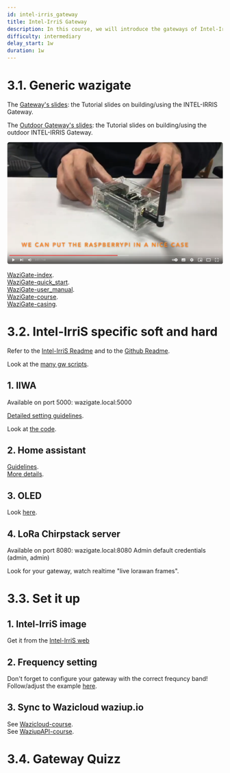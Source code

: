 ```yaml
---
id: intel-irris_gateway
title: Intel-IrriS Gateway
description: In this course, we will introduce the gateways of Intel-IrriS and how to set them up and use them.
difficulty: intermediary
delay_start: 1w
duration: 1w
---
```


3.1. Generic wazigate
==


The [Gateway's slides](https://github.com/CongducPham/PRIMA-Intel-IrriS/blob/main/Tutorials/Intel-Irris-edge-gateway.pdf): the Tutorial slides on building/using the INTEL-IRRIS Gateway.

The [Outdoor Gateway's slides](https://github.com/CongducPham/PRIMA-Intel-IrriS/blob/main/Tutorials/Intel-Irris-gateway-outdoor.pdf): the Tutorial slides on building/using the outdoor INTEL-IRRIS Gateway.


[![Video Build Device](img/gateway_intelirris_video.png)](https://www.youtube.com/watch?v=j-1Nk0tv0xM "Video Build Gateway Howto")


[WaziGate-index](https://github.com/Waziup/learning-center-content/blob/main/content/en/resources/Gateways/WaziGate/index.md).\
[WaziGate-quick_start](https://github.com/Waziup/learning-center-content/blob/main/content/en/resources/WaziGate/quick_start.md).\
[WaziGate-user_manual](https://github.com/Waziup/learning-center-content/blob/main/content/en/resources/WaziGate/user_manual.md).\
[WaziGate-course](https://github.com/Waziup/learning-center-content/blob/main/content/en/courses/9.Waziup/2.wazigate).\
[WaziGate-casing](https://github.com/Waziup/learning-center-content/blob/main/content/en/courses/draft.10.Casing/).


3.2. Intel-IrriS specific soft and hard
==

Refer to the [Intel-IrriS Readme](https://github.com/CongducPham/PRIMA-Intel-IrriS/blob/main/README.md) and to the [Github Readme](https://github.com/CongducPham/PRIMA-Intel-IrriS/blob/main/Gateway/README.md).

Look at the [many gw scripts](https://github.com/CongducPham/PRIMA-Intel-IrriS/tree/main/Gateway/scripts).
		
## 1. IIWA
Available on port 5000: wazigate.local:5000

[Detailed setting guidelines](https://github.com/CongducPham/PRIMA-Intel-IrriS/blob/main/Tutorials/Intel-Irris-IIWA.pdf).

[comment]: # "drive comm challenge iiwa short tech description (6p)"
[comment]: # "drive starter-kit soil humidity indication"

[comment]: # "soft waziapp "
[comment]: # "drive deliv D2.1a waziapp.docx"
[comment]: # "drive deliv D2.1a"
[comment]: # "drive deliv D2.1b"

Look at [the code](https://github.com/Waziup/smart-irrigation-waziapp/tree/intelirris).
		

## 2. Home assistant
[Guidelines](https://intel-irris.eu/home-assistant-integration-in-intel-irris-wazigate).\
[More details](https://github.com/CongducPham/PRIMA-Intel-IrriS/blob/main/Gateway/homeassistant/README.md).


## 3. OLED

Look [here](https://github.com/CongducPham/PRIMA-Intel-IrriS/blob/main/Gateway/oled/README.md).


## 4. LoRa Chirpstack server
Available on port 8080: wazigate.local:8080
Admin default credentials (admin, admin)

Look for your gateway, watch realtime "live lorawan frames".


3.3. Set it up
==

## 1. Intel-IrriS image
Get it from the [Intel-IrriS web](intel-irris.eu/results)

## 2. Frequency setting
Don't forget to configure your gateway with the correct frequncy band! 
Follow/adjust the example [here](https://github.com/CongducPham/PRIMA-Intel-IrriS/tree/main/Gateway/boot#example-1-set-intel-irris-wazigate-in-433mhz-version).


## 3. Sync to Wazicloud waziup.io

See [Wazicloud-course](https://github.com/Waziup/learning-center-content/blob/main/content/en/courses//9.Waziup/3.WaziCloud/_index.md).\
See [WaziupAPI-course](https://github.com/Waziup/learning-center-content/blob/main/content/en/courses//9.Waziup/4.WaziupAPI/_index.md).



3.4. Gateway Quizz
==

